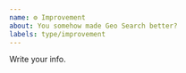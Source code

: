 ```yaml
---
name: ⚙ Improvement
about: You somehow made Geo Search better?
labels: type/improvement
---
```


Write your info.